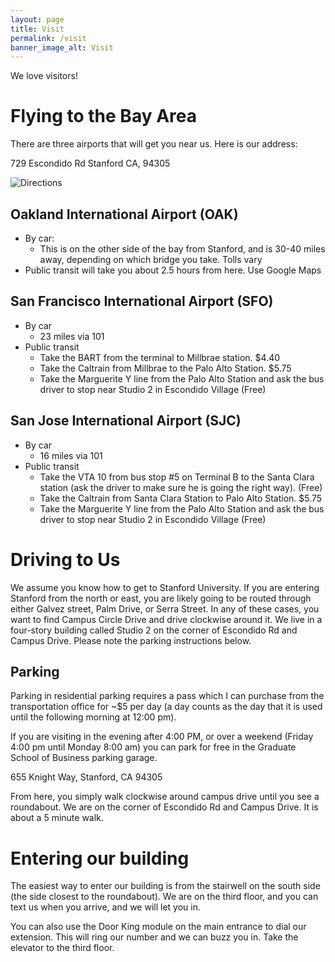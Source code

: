 ```yaml
---
layout: page
title: Visit
permalink: /visit
banner_image_alt: Visit
---
```


We love visitors!

# Flying to the Bay Area

There are three airports that will get you near us. Here is our address:

729 Escondido Rd
Stanford CA, 94305

![Directions](http://imgur.com/a/RHy7a)

## Oakland International Airport (OAK)

- By car: 
    - This is on the other side of the bay from Stanford, and is 30-40 miles away, depending on which bridge you take. Tolls vary
- Public transit will take you about 2.5 hours from here. Use Google Maps

## San Francisco International Airport (SFO) 

- By car
    - 23 miles via 101
- Public transit
    - Take the BART from the terminal to Millbrae station. $4.40
    - Take the Caltrain from Millbrae to the Palo Alto Station. $5.75
    - Take the Marguerite Y line from the Palo Alto Station and ask the bus driver to stop near Studio 2 in Escondido Village (Free)

## San Jose International Airport (SJC)

- By car
    - 16 miles via 101
- Public transit
    - Take the VTA 10 from bus stop #5 on Terminal B to the Santa Clara station (ask the driver to make sure he is going the right way). (Free)
    - Take the Caltrain from Santa Clara Station to Palo Alto Station. $5.75
    - Take the Marguerite Y line from the Palo Alto Station and ask the bus driver to stop near Studio 2 in Escondido Village (Free)

# Driving to Us

We assume you know how to get to Stanford University. If you are entering Stanford from the north or east, you are likely going to be routed through either
Galvez street, Palm Drive, or Serra Street. In any of these cases, you want to find Campus Circle Drive and drive clockwise around it. We live in 
a four-story building called Studio 2 on the corner of Escondido Rd and Campus Drive. Please note the parking instructions below.

## Parking

Parking in residential parking requires a pass which I can purchase from the transportation office for ~$5 
per day (a day counts as the day that it is used until the following morning at 12:00 pm).

If you are visiting in the evening after 4:00 PM, or over a weekend (Friday 4:00 pm until Monday 8:00 am) you can park for free
in the Graduate School of Business parking garage.

655 Knight Way, Stanford, CA 94305

From here, you simply walk clockwise around campus drive until you see a roundabout. We are on the corner of Escondido Rd and 
Campus Drive. It is about a 5 minute walk.

# Entering our building

The easiest way to enter our building is from the stairwell on the south side (the side closest to the roundabout). We are on the
third floor, and you can text us when you arrive, and we will let you in.

You can also use the Door King module on the main entrance to dial our extension. This will ring our number and we can buzz you in.
Take the elevator to the third floor.

